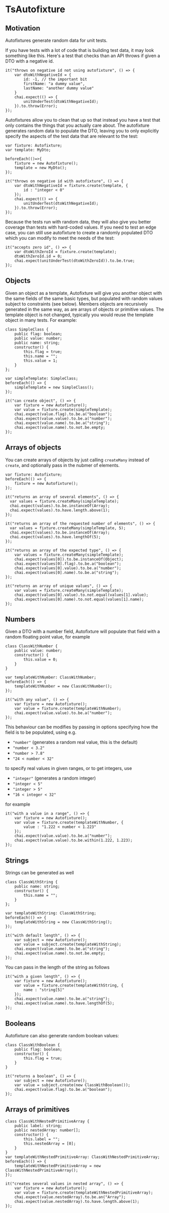 # TsAutofixture

## Motivation

Autofixtures generate random data for unit tests.

If you have tests with a lot of code that is building test data, it may look something like this. Here's a test that checks than an API throws if given a DTO with a negative id.

```
it("throws on negative id not using autofixture", () => {
    var dtoWithNegativeId = {
        id: -1, // the important bit
        firstName: "a dummy value",
        lastName: "another dummy value"
    }
    chai.expect(() => {
        unitUnderTest(dtoWithNegativeId);
    }).to.throw(Error);
});
```
Autofixtures allow you to clean that up so that instead you have a test that only contains the things that you actually care about. The autofixture generates random data to populate the DTO, leaving you to only explicitly specify the aspects of the test data that are relevant to the test:
```
var fixture: Autofixture;
var template: MyDto;

beforeEach(()=>{
    fixture = new Autofixture();
    template = new MyDto();
});

it("throws on negative id with autofixture", () => {
    var dtoWithNegativeId = fixture.create(template, {
        id : "integer < 0"
    });
    chai.expect(() => {
        unitUnderTest(dtoWithNegativeId);
    }).to.throw(Error);
});

```
Because the tests run with random data, they will also give you better coverage than tests with hard-coded values. If you need to test an edge case, you can still use autofixture to create a randomly populated DTO which you can modify to meet the needs of the test:
```
it("accepts zero id", () => {
    var dtoWithZeroId = fixture.create(template);
    dtoWithZeroId.id = 0;
    chai.expect(unitUnderTest(dtoWithZeroId)).to.be.true;
});
```
## Objects
Given an object as a template, Autofixture will give you another object with the same fields of the same basic types, but populated with random values subject to constraints (see below). Members objects are recursively generated in the same way, as are arrays of objects or primitive values. The template object is not changed, typically you would reuse the template object in many tests. For example:
```
class SimpleClass {
    public flag: boolean;
    public value: number;
    public name: string;
    constructor() {
        this.flag = true;
        this.name = "";
        this.value = 1;
    }
};

var simpleTemplate: SimpleClass;
beforeEach(() => {
    simpleTemplate = new SimpleClass();
});

it("can create object", () => {
    var fixture = new Autofixture();
    var value = fixture.create(simpleTemplate);
    chai.expect(value.flag).to.be.a("boolean");
    chai.expect(value.value).to.be.a("number");
    chai.expect(value.name).to.be.a("string");
    chai.expect(value.name).to.not.be.empty;
});

```
## Arrays of objects
You can create arrays of objects by just calling `createMany` instead of `create`, and optionally pass in the nubmer of elements.
```
var fixture: Autofixture;
beforeEach(() => {
    fixture = new Autofixture();
});

it("returns an array of several elements", () => {
  var values = fixture.createMany(simpleTemplate);
  chai.expect(values).to.be.instanceOf(Array);
  chai.expect(values).to.have.length.above(1);
});

it("returns an array of the requested number of elements", () => {
  var values = fixture.createMany(simpleTemplate, 5);
  chai.expect(values).to.be.instanceOf(Array);
  chai.expect(values).to.have.lengthOf(5);
});

it("returns an array of the expected type", () => {
    var values = fixture.createMany(simpleTemplate);
    chai.expect(values[0]).to.be.instanceOf(Object);
    chai.expect(values[0].flag).to.be.a("boolean");
    chai.expect(values[0].value).to.be.a("number");
    chai.expect(values[0].name).to.be.a("string");
});

it("returns an array of unique values", () => {
    var values = fixture.createMany(simpleTemplate);
    chai.expect(values[0].value).to.not.equal(values[1].value);
    chai.expect(values[0].name).to.not.equal(values[1].name);
});

```
## Numbers
Given a DTO with a number field, Autofixture will populate that field with a random floating point value, for example
```
class ClassWithNumber {
    public value: number;
    constructor() {
        this.value = 0;
    }
}

var templateWithNumber: ClassWithNumber;
beforeEach(() => {
    templateWithNumber = new ClassWithNumber();
});

it("with any value", () => {
    var fixture = new Autofixture();
    var value = fixture.create(templateWithNumber);
    chai.expect(value.value).to.be.a("number");
});

```
This behaviour can be modifies by passing in options specifying how the field is to be populated, using e.g.

* `"number"` (generates a random real value, this is the default)
* `"number < 3.2"`
* `"number > 7.8"`
* `"24 < number < 32"` 

to specify real values in given ranges, or to get integers, use 

* `"integer"` (generates a random integer)
* `"integer < 5"`
* `"integer > 5"`
* `"16 < integer < 32"`

for example
```
it("with a value in a range", () => {
    var fixture = new Autofixture();
    var value = fixture.create(templateWithNumber, {
        value : "1.222 < number < 1.223"
    });
    chai.expect(value.value).to.be.a("number");
    chai.expect(value.value).to.be.within(1.222, 1.223);
});
```
## Strings
Strings can be generated as well
```
class ClassWithString {
    public name: string;
    constructor() {
        this.name = "";
    }
};

var templateWithString: ClassWithString;
beforeEach(() => {
    templateWithString = new ClassWithString();
});

it("with default length", () => {
    var subject = new Autofixture();
    var value = subject.create(templateWithString);
    chai.expect(value.name).to.be.a("string");
    chai.expect(value.name).to.not.be.empty;
});
```
You can pass in the length of the string as follows
```
it("with a given length", () => {
    var fixture = new Autofixture();
    var value = fixture.create(templateWithString, {
        name : "string[5]"
    });
    chai.expect(value.name).to.be.a("string");
    chai.expect(value.name).to.have.lengthOf(5);
});
```
## Booleans
Autofixture can also generate random boolean values:
```
class ClassWithBoolean {
    public flag: boolean;
    constructor() {
        this.flag = true;
    }
}

it("returns a boolean", () => {
    var subject = new Autofixture();
    var value = subject.create(new ClassWithBoolean());
    chai.expect(value.flag).to.be.a("boolean");
});
```
## Arrays of primitives
```
class ClassWithNestedPrimitiveArray {
    public label: string;
    public nestedArray: number[];
    constructor() {
        this.label = "";
        this.nestedArray = [0];
    }
}
var templateWithNestedPrimitiveArray: ClassWithNestedPrimitiveArray;
beforeEach(() => {
    templateWithNestedPrimitiveArray = new ClassWithNestedPrimitiveArray();
});

it("creates several values in nested array", () => {
    var fixture = new Autofixture();
    var value = fixture.create(templateWithNestedPrimitiveArray);
    chai.expect(value.nestedArray).to.be.an("Array");
    chai.expect(value.nestedArray).to.have.length.above(1);
});

```
